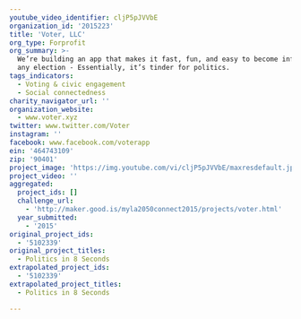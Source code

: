 ```yaml
---
youtube_video_identifier: cljP5pJVVbE
organization_id: '2015223'
title: 'Voter, LLC'
org_type: Forprofit
org_summary: >-
  We’re building an app that makes it fast, fun, and easy to become informed in
  any election - Essentially, it’s tinder for politics.
tags_indicators:
  - Voting & civic engagement
  - Social connectedness
charity_navigator_url: ''
organization_website:
  - www.voter.xyz
twitter: www.twitter.com/Voter
instagram: ''
facebook: www.facebook.com/voterapp
ein: '464743109'
zip: '90401'
project_image: 'https://img.youtube.com/vi/cljP5pJVVbE/maxresdefault.jpg'
project_video: ''
aggregated:
  project_ids: []
  challenge_url:
    - 'http://maker.good.is/myla2050connect2015/projects/voter.html'
  year_submitted:
    - '2015'
original_project_ids:
  - '5102339'
original_project_titles:
  - Politics in 8 Seconds
extrapolated_project_ids:
  - '5102339'
extrapolated_project_titles:
  - Politics in 8 Seconds

---
```

